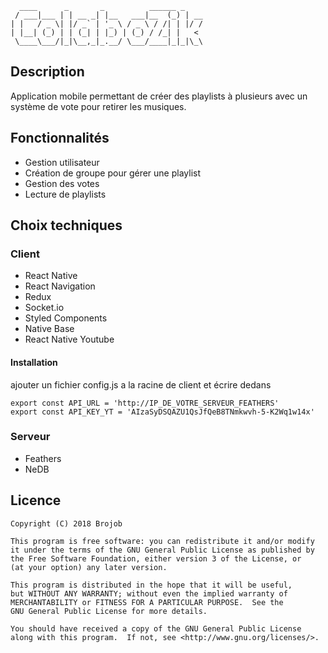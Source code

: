 ```
  ____      _       _          ______ _    
 / ___|___ | | __ _| |__   ___|__  (_) | __
| |   / _ \| |/ _` | '_ \ / _ \ / /| | |/ /
| |__| (_) | | (_| | |_) | (_) / /_| |   < 
 \____\___/|_|\__,_|_.__/ \___/____|_|_|\_\
```

## Description

  Application mobile permettant de créer des playlists à plusieurs avec un système de vote pour retirer les musiques.
  
## Fonctionnalités

  - Gestion utilisateur
  - Création de groupe pour gérer une playlist
  - Gestion des votes
  - Lecture de playlists
  
## Choix techniques

### Client

  - React Native
  - React Navigation
  - Redux
  - Socket.io
  - Styled Components
  - Native Base
  - React Native Youtube
  
#### Installation

ajouter un fichier config.js a la racine de client et écrire dedans
  ```
  export const API_URL = 'http://IP_DE_VOTRE_SERVEUR_FEATHERS'
  export const API_KEY_YT = 'AIzaSyDSQAZU1QsJfQeB8TNmkwvh-5-K2Wq1w14x'  
  ```
  
### Serveur

  - Feathers
  - NeDB
  
## Licence

```text
Copyright (C) 2018 Brojob

This program is free software: you can redistribute it and/or modify
it under the terms of the GNU General Public License as published by
the Free Software Foundation, either version 3 of the License, or
(at your option) any later version.

This program is distributed in the hope that it will be useful,
but WITHOUT ANY WARRANTY; without even the implied warranty of
MERCHANTABILITY or FITNESS FOR A PARTICULAR PURPOSE.  See the
GNU General Public License for more details.

You should have received a copy of the GNU General Public License
along with this program.  If not, see <http://www.gnu.org/licenses/>.
```
